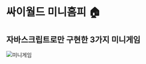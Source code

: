 # 싸이월드 미니홈피 🏠

## 자바스크립트로만 구현한 3가지 미니게임

![미니게임](https://user-images.githubusercontent.com/88049162/222473967-7f4ce045-f3c7-4132-9ea2-d8e4645af768.gif)
